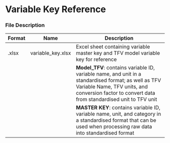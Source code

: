 # Variable Key Reference

### File Description
| Format | Name | Description |
| ------------- | ------------- | ------------- |
| .xlsx | variable_key.xlsx | Excel sheet containing variable master key and TFV model variable key for reference |
| | | **Model_TFV**: contains variable ID, variable name, and unit in a standardised format; as well as TFV Variable Name, TFV units, and conversion factor to convert data from standardised unit to TFV unit |
| | | **MASTER KEY**: contains variable ID, variable name, unit, and category in a standardised format that can be used when processing raw data into standardised format |